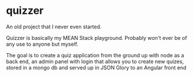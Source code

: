 quizzer
=======
An old project that I never even started.

Quizzer is basically my MEAN Stack playground. Probably won't ever be of any use to anyone but myself.  

The goal is to create a quiz application from the ground up with node as a back end, an admin panel with login that allows you to create new quizes, stored in a mongo db and served up in JSON Glory to an Angular front end
